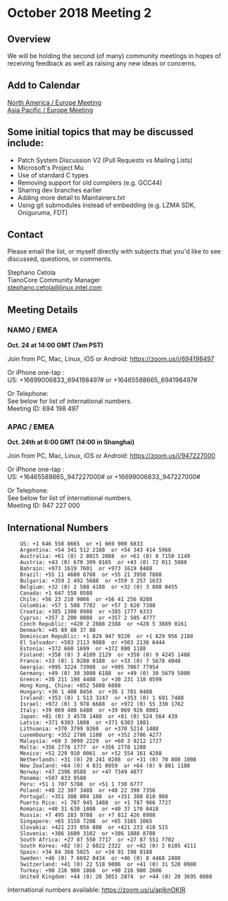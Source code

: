 # October 2018 Meeting 2
## Overview
We will be holding the second (of many) community meetings in hopes of receiving feedback as well as raising any new ideas or concerns.

## Add to Calendar
[North America / Europe Meeting](https://raw.githubusercontent.com/tianocore/tianocore.github.io/master/TianoCore%20Community%20Meeting%20-%20NAMO%20%20EMEA.ics)  
[Asia Pacific / Europe Meeting](https://raw.githubusercontent.com/tianocore/tianocore.github.io/master/TianoCore%20Community%20Meeting%20-%20APAC%20%20EMEA.ics)

## Some initial topics that may be discussed include:
- Patch System Discussion V2 (Pull Requests vs Mailing Lists)
- Microsoft's Project Mu
- Use of standard C types
- Removing support for old compilers (e.g. GCC44)
- Sharing dev branches earlier
- Adding more detail to Maintainers.txt
- Using git submodules instead of embedding (e.g. LZMA SDK, Oniguruma, FDT)

## Contact
Please email the list, or myself directly with subjects that you'd like to see discussed, questions, or comments.

Stephano Cetola  
TianoCore Community Manager  
stephano.cetola@linux.intel.com    
  
## Meeting Details

### NAMO / EMEA

**Oct. 24 at 14:00 GMT (7am PST)**

Join from PC, Mac, Linux, iOS or Android: https://zoom.us/j/694198497

Or iPhone one-tap :  
US: +16699006833,,694198497#  or +16465588665,,694198497#  
  
Or Telephone:  
    See below for list of international numbers.  
    Meeting ID: 694 198 497  
  
### APAC / EMEA
  
**Oct. 24th at 6:00 GMT (14:00 in Shanghai)**
  
Join from PC, Mac, Linux, iOS or Android: https://zoom.us/j/947227000  
  
Or iPhone one-tap :  
    US: +16465588665,,947227000#  or +16699006833,,947227000#  
  
Or Telephone:  
   See below for list of international numbers.  
   Meeting ID: 947 227 000  

## International Numbers
        US: +1 646 558 8665  or +1 669 900 6833   
        Argentina: +54 341 512 2188  or +54 343 414 5968   
        Australia: +61 (0) 2 8015 2088  or +61 (0) 8 7150 1149  
        Austria: +43 (0) 670 309 0165  or +43 (0) 72 011 5988 
        Bahrain: +973 1619 7601  or +973 1619 8488 
        Brazil: +55 11 4680 6788  or +55 21 3958 7888 
        Bulgaria: +359 2 492 5688  or +359 3 257 1633 
        Belgium: +32 (0) 2 588 4188  or +32 (0) 3 808 0455 
        Canada: +1 647 558 0588 
        Chile: +56 23 210 9066  or +56 41 256 0288 
        Colombia: +57 1 508 7702  or +57 2 620 7388 
        Croatia: +385 1300 0988  or +385 1777 6333 
        Cyprus: +357 2 200 0888  or +357 2 505 4777 
        Czech Republic: +420 2 2888 2388  or +420 5 3889 0161 
        Denmark: +45 89 88 37 88 
        Dominican Republic: +1 829 947 9220  or +1 829 956 2188 
        El Salvador: +503 2113 9088  or +503 2136 6444 
        Estonia: +372 660 1699  or +372 880 1188 
        Finland: +358 (0) 3 4109 2129  or +358 (0) 9 4245 1488 
        France: +33 (0) 1 8288 0188  or +33 (0) 7 5678 4048 
        Georgia: +995 3224 73988  or +995 7067 77954 
        Germany: +49 (0) 30 3080 6188  or +49 (0) 30 5679 5800 
        Greece: +30 211 198 4488  or +30 231 118 0599 
        Hong Kong, China: +852 5808 6088 
        Hungary: +36 1 408 8456  or +36 1 701 0488 
        Ireland: +353 (0) 1 513 3247  or +353 (0) 1 691 7488 
        Israel: +972 (0) 3 978 6688  or +972 (0) 55 330 1762 
        Italy: +39 069 480 6488  or +39 069 926 8001 
        Japan: +81 (0) 3 4578 1488  or +81 (0) 524 564 439 
        Latvia: +371 6303 1808  or +371 6303 1881 
        Lithuania: +370 3799 9260  or +370 5214 1488 
        Luxembourg: +352 2786 1188  or +352 2786 4277 
        Malaysia: +60 3 3099 2229  or +60 3 9212 1727 
        Malta: +356 2776 1777  or +356 2778 1288 
        Mexico: +52 229 910 0061  or +52 554 161 4288 
        Netherlands: +31 (0) 20 241 0288  or +31 (0) 70 808 1008 
        New Zealand: +64 (0) 4 831 8959  or +64 (0) 9 801 1188 
        Norway: +47 2396 0588  or +47 7349 4877 
        Panama: +507 833 9588 
        Peru: +51 1 707 5788  or +51 1 730 6777 
        Poland: +48 22 307 3488  or +48 22 398 7356 
        Portugal: +351 308 804 188  or +351 308 810 988 
        Puerto Rico: +1 787 945 1488  or +1 787 966 7727 
        Romania: +40 31 630 1088  or +40 37 170 0418 
        Russia: +7 495 283 9788  or +7 812 426 8988 
        Singapore: +65 3158 7288  or +65 3165 1065 
        Slovakia: +421 233 056 888  or +421 233 418 515 
        Slovenia: +386 1600 3102  or +386 1888 8788 
        South Africa: +27 87 550 7717  or +27 87 551 7702 
        South Korea: +82 (0) 2 6022 2322  or +82 (0) 2 6105 4111 
        Spain: +34 84 368 5025  or +34 91 198 0188 
        Sweden: +46 (0) 7 6692 0434  or +46 (0) 8 4468 2488 
        Switzerland: +41 (0) 22 518 9006  or +41 (0) 31 528 0988 
        Turkey: +90 216 900 1866  or +90 216 900 2606 
        United Kingdom: +44 (0) 20 3051 2874  or +44 (0) 20 3695 0088 
International numbers available: https://zoom.us/u/aplknOKIR
